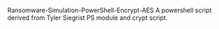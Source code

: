 Ransomware-Simulation-PowerShell-Encrypt-AES
A powershell script derived from Tyler Siegrist PS module and crypt script.
